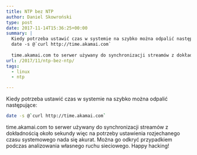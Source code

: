 ```yaml
---
title: NTP bez NTP
author: Daniel Skowroński
type: post
date: 2017-11-14T15:36:25+00:00
summary: |
  Kiedy potrzeba ustawić czas w systemie na szybko można odpalić następujące: 
  date -s @`curl http://time.akamai.com`
  
  time.akamai.com to serwer używany do synchronizacji streamów z dokładnością około sekundy więc na potrzeby ustawienia rozjechanego czasu systemowego nada się akurat. Można go odkryć przypadkiem podczas analizowania własnego ruchu sieciowego. Happy hacking!
url: /2017/11/ntp-bez-ntp/
tags:
  - linux
  - ntp

---
```

Kiedy potrzeba ustawić czas w systemie na szybko można odpalić następujące:

```bash
date -s @`curl http://time.akamai.com`
```

time.akamai.com to serwer używany do synchronizacji streamów z dokładnością około sekundy więc na potrzeby ustawienia rozjechanego czasu systemowego nada się akurat. Można go odkryć przypadkiem podczas analizowania własnego ruchu sieciowego. Happy hacking!